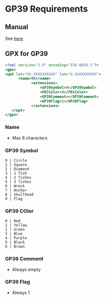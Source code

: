 # GP39 Requirements

## Manual

See [here](gp39_operators_manual.pdf)

## GPX for GP39

```xml
<?xml version="1.0" encoding="ISO-8859-1"?>
<gpx>
<wpt lat="XX.XXXXXXXXXX" lon="X.XXXXXXXXXX">
      <name>XX</name>
			<extensions>
				<GP39Symbol>X</GP39Symbol>
				<FECColor>X</FECColor>
				<GP39Comment></GP39Comment>
				<GP39Flag>1</GP39Flag>
			</extensions>
   </wpt>
</gpx>
```

### Name

- Max 8 characters

### GP39 Symbol

```
0 | Circle
1 | Square
2 | Diamond
3 | 1 fish
4 | 2 fishes
5 | 3 fishes
6 | Wreck
7 | Anchor
8 | Skullhead
9 | Flag
```

### GP39 COlor

```
0 | Red
1 | Yellow
2 | Green
3 | Blue
4 | Purple
5 | Black
6 | Brown
```

### GP39 Comment

- Always empty

### GP39 Flag

- Always 1
